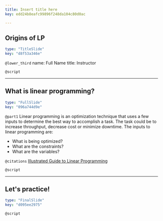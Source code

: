 ```yaml
---
title: Insert title here
key: edd24b8eafc99896f248da104c80d0ac

---
```

## Origins of LP

```yaml
type: "TitleSlide"
key: "d8f53a346e"
```

`@lower_third`
name: Full Name
title: Instructor


`@script`



---
## What is linear programming?	

```yaml
type: "FullSlide"
key: "096a744d9e"
```

`@part1`
Linear programming is an optimization technique that uses a few inputs to determine the best way to accomplish a task.  The task could be to increase throughput, decrease cost or minimize downtime.  The inputs to linear programming are:
- What is being optimized?
- What are the constraints?
- What are the variables?


`@citations`
[Illustrated Guide to Linear Programming](https://www.amazon.com/Illustrated-Guide-Linear-Programming/dp/0486262588)


`@script`



---
## Let's practice!

```yaml
type: "FinalSlide"
key: "d095ee2975"
```

`@script`


